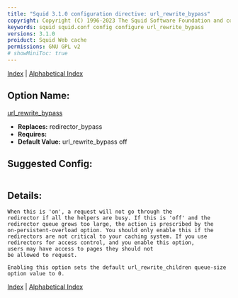 ```yaml
---
title: "Squid 3.1.0 configuration directive: url_rewrite_bypass"
copyright: Copyright (C) 1996-2023 The Squid Software Foundation and contributors
keywords: squid squid.conf config configure url_rewrite_bypass
versions: 3.1.0
proiduct: Squid Web cache
permissions: GNU GPL v2
# showMiniToc: true
---
```

[Index](index#toc_url_rewrite_bypass) | [Alphabetical Index](index_all#toc_url_rewrite_bypass)

## Option Name:
[url_rewrite_bypass](#url_rewrite_bypass)
 * **Replaces:** redirector_bypass
 * **Requires:** 
 * **Default Value:** url_rewrite_bypass off


## Suggested Config:
```plaintext

```

## Details:

	When this is 'on', a request will not go through the
	redirector if all the helpers are busy. If this is 'off' and the
	redirector queue grows too large, the action is prescribed by the
	on-persistent-overload option. You should only enable this if the
	redirectors are not critical to your caching system. If you use
	redirectors for access control, and you enable this option,
	users may have access to pages they should not
	be allowed to request.

	Enabling this option sets the default url_rewrite_children queue-size
	option value to 0.



[Index](index#toc_url_rewrite_bypass) | [Alphabetical Index](index_all#toc_url_rewrite_bypass)

